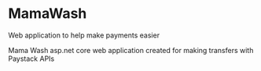 # MamaWash
Web application to help make payments easier

Mama Wash asp.net core web application created for making transfers with Paystack APIs
